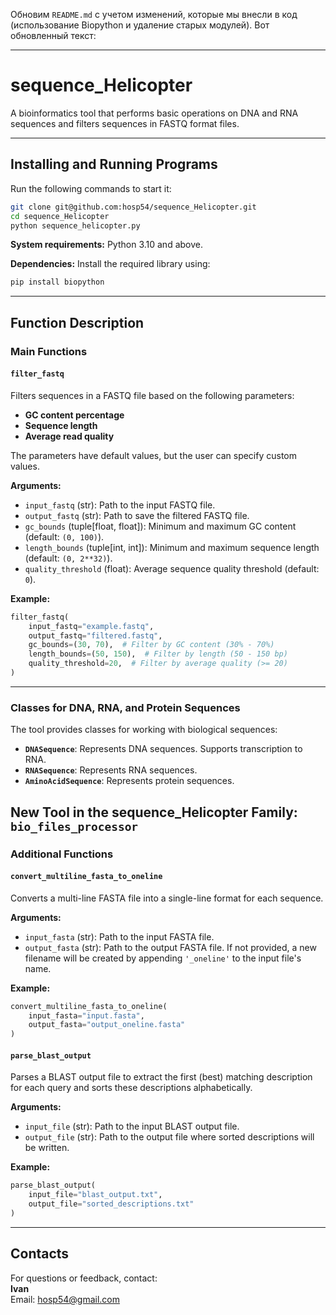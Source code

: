Обновим `README.md` с учетом изменений, которые мы внесли в код (использование Biopython и удаление старых модулей). Вот обновленный текст:

---

# sequence_Helicopter

A bioinformatics tool that performs basic operations on DNA and RNA sequences and filters sequences in FASTQ format files.

---

## Installing and Running Programs

Run the following commands to start it:

```bash
git clone git@github.com:hosp54/sequence_Helicopter.git
cd sequence_Helicopter
python sequence_helicopter.py
```

**System requirements:** Python 3.10 and above.

**Dependencies:** Install the required library using:

```bash
pip install biopython
```

---

## Function Description

### Main Functions

#### `filter_fastq`
Filters sequences in a FASTQ file based on the following parameters:
- **GC content percentage**
- **Sequence length**
- **Average read quality**

The parameters have default values, but the user can specify custom values.

**Arguments:**
- `input_fastq` (str): Path to the input FASTQ file.
- `output_fastq` (str): Path to save the filtered FASTQ file.
- `gc_bounds` (tuple[float, float]): Minimum and maximum GC content (default: `(0, 100)`).
- `length_bounds` (tuple[int, int]): Minimum and maximum sequence length (default: `(0, 2**32)`).
- `quality_threshold` (float): Average sequence quality threshold (default: `0`).

**Example:**

```python
filter_fastq(
    input_fastq="example.fastq",
    output_fastq="filtered.fastq",
    gc_bounds=(30, 70),  # Filter by GC content (30% - 70%)
    length_bounds=(50, 150),  # Filter by length (50 - 150 bp)
    quality_threshold=20,  # Filter by average quality (>= 20)
)
```

---

### Classes for DNA, RNA, and Protein Sequences

The tool provides classes for working with biological sequences:
- **`DNASequence`**: Represents DNA sequences. Supports transcription to RNA.
- **`RNASequence`**: Represents RNA sequences.
- **`AminoAcidSequence`**: Represents protein sequences.

## New Tool in the sequence_Helicopter Family: `bio_files_processor`

### Additional Functions

#### `convert_multiline_fasta_to_oneline`
Converts a multi-line FASTA file into a single-line format for each sequence.

**Arguments:**
- `input_fasta` (str): Path to the input FASTA file.
- `output_fasta` (str): Path to the output FASTA file. If not provided, a new filename will be created by appending `'_oneline'` to the input file's name.

**Example:**

```python
convert_multiline_fasta_to_oneline(
    input_fasta="input.fasta",
    output_fasta="output_oneline.fasta"
)
```

#### `parse_blast_output`
Parses a BLAST output file to extract the first (best) matching description for each query and sorts these descriptions alphabetically.

**Arguments:**
- `input_file` (str): Path to the input BLAST output file.
- `output_file` (str): Path to the output file where sorted descriptions will be written.

**Example:**

```python
parse_blast_output(
    input_file="blast_output.txt",
    output_file="sorted_descriptions.txt"
)
```

---

## Contacts

For questions or feedback, contact:  
**Ivan**  
Email: [hosp54@gmail.com](mailto:hosp54@gmail.com)
